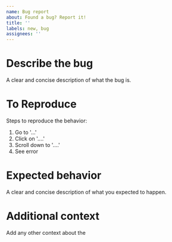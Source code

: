```yaml
---
name: Bug report
about: Found a bug? Report it!
title: ''
labels: new, bug
assignees: ''
---
```


<!-- Before submitting a bug, make sure that you meet the following requirements:
  1. use the latest version of the module
  2. read the documentation
-->

# Describe the bug

A clear and concise description of what the bug is.

# To Reproduce

Steps to reproduce the behavior:
1. Go to '...'
2. Click on '....'
3. Scroll down to '....'
4. See error

# Expected behavior

A clear and concise description of what you expected to happen.

# Additional context

Add any other context about the
